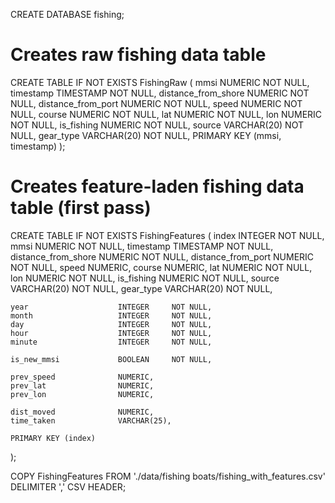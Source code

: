 CREATE DATABASE fishing;

# Creates raw fishing data table

CREATE TABLE IF NOT EXISTS FishingRaw (
    mmsi                    NUMERIC     NOT NULL,
    timestamp               TIMESTAMP   NOT NULL,
    distance_from_shore     NUMERIC     NOT NULL,
    distance_from_port      NUMERIC     NOT NULL,
    speed                   NUMERIC     NOT NULL,
    course                  NUMERIC     NOT NULL,
    lat                     NUMERIC     NOT NULL,
    lon                     NUMERIC     NOT NULL,
    is_fishing              NUMERIC     NOT NULL,
    source                  VARCHAR(20) NOT NULL,
    gear_type               VARCHAR(20) NOT NULL,
    PRIMARY KEY (mmsi, timestamp)
);

# Creates feature-laden fishing data table (first pass)

CREATE TABLE IF NOT EXISTS FishingFeatures (
    index                   INTEGER     NOT NULL,
    mmsi                    NUMERIC     NOT NULL,
    timestamp               TIMESTAMP   NOT NULL,
    distance_from_shore     NUMERIC     NOT NULL,
    distance_from_port      NUMERIC     NOT NULL,
    speed                   NUMERIC,
    course                  NUMERIC,
    lat                     NUMERIC     NOT NULL,
    lon                     NUMERIC     NOT NULL,
    is_fishing              NUMERIC     NOT NULL,
    source                  VARCHAR(20) NOT NULL,
    gear_type               VARCHAR(20) NOT NULL,

    year                    INTEGER     NOT NULL,
    month                   INTEGER     NOT NULL,
    day                     INTEGER     NOT NULL,
    hour                    INTEGER     NOT NULL,
    minute                  INTEGER     NOT NULL,

    is_new_mmsi             BOOLEAN     NOT NULL,

    prev_speed              NUMERIC,
    prev_lat                NUMERIC,
    prev_lon                NUMERIC,

    dist_moved              NUMERIC,
    time_taken              VARCHAR(25),

    PRIMARY KEY (index)
);

COPY FishingFeatures FROM './data/fishing boats/fishing_with_features.csv' DELIMITER ',' CSV HEADER;